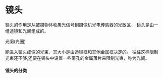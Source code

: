 # 镜头

镜头的作用是从被摄物体收集光信号到摄像机光电传感器的光敏区， 镜头是由一组透镜和光阑组成的。

光阑\(光圈\)

能进入镜头成像的光束，其大小是由透镜框和其他金属框决定的。 往往这样限制光束还不够,还要在镜头中设置一些带孔的金属薄片来限制光束，称为光阑。

#### 镜头的分类



